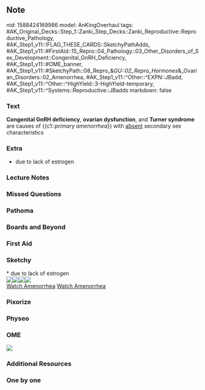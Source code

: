 ## Note
nid: 1588424169986
model: AnKingOverhaul
tags: #AK_Original_Decks::Step_1::Zanki_Step_Decks::Zanki_Reproductive::Reproductive_Pathology, #AK_Step1_v11::!FLAG_THESE_CARDS::SketchyPathAdds, #AK_Step1_v11::#FirstAid::15_Repro::04_Pathology::03_Other_Disorders_of_Sex_Development::Congenital_GnRH_Deficiency, #AK_Step1_v11::#OME_banner, #AK_Step1_v11::#SketchyPath::08_Repro_&_GU::02_Repro_Hormones_&_Ovarian_Disorders::02_Amenorrhea, #AK_Step1_v11::^Other::^EXPN::JBadd, #AK_Step1_v11::^Other::^HighYield::3-HighYield-temporary, #AK_Step1_v11::^Systems::Reproductive::JBadds
markdown: false

### Text
<b>Congenital GnRH deficiency</b>, <b>ovarian dysfunction</b>, and
<b>Turner syndrome</b> are causes of {{c1::<i>primary
amenorrhea</i>}} with <u>absent</u> secondary sex characteristics

### Extra
* due to lack of estrogen

### Lecture Notes


### Missed Questions


### Pathoma


### Boards and Beyond


### First Aid


### Sketchy
<div>
  * due to lack of estrogen
</div>
<div><img src=
"Screen%20Shot%202020-05-02%20at%208.59.47%20AM.JPG"><img src=
"Screen%20Shot%202020-05-02%20at%209.00.00%20AM.JPG"><img src=
"Screen%20Shot%202020-05-02%20at%209.00.07%20AM.JPG"><img src=
"Complete%20Sketch-40fcb2cb5a1800952856064f619e52938faea232_1566160514431.jpg"></div><a href="https://dashboard.sketchy.com/study/medical/courses/medical-pathophysiology/units/medical-pathophysiology-reproductive-gu/videos/medical-pathophysiology-reproductive-and-gu-reproductive-hormones-and-ovarian-disorders-amenorrhea?utm_source=anki&utm_medium=partnership&utm_campaign=february_update&utm_content=medical">Watch
Amenorrhea</a> <a href=
"https://dashboard.sketchy.com/study/medical/courses/medical-pathophysiology/units/medical-pathophysiology-reproductive-gu/videos/medical-pathophysiology-reproductive-and-gu-reproductive-hormones-and-ovarian-disorders-amenorrhea?utm_source=anki&utm_medium=partnership&utm_campaign=february_update&utm_content=medical">
Watch Amenorrhea</a>

### Pixorize


### Physeo


### OME
<div class="ome-widget">
  <a href="https://onlinemeded.org?ref=anki"><img src=
  "_OME_AnkiFlashcards_General_3.png"></a>
</div>

### Additional Resources


### One by one

